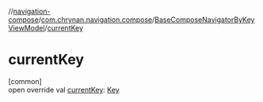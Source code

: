 //[navigation-compose](../../../index.md)/[com.chrynan.navigation.compose](../index.md)/[BaseComposeNavigatorByKeyViewModel](index.md)/[currentKey](current-key.md)

# currentKey

[common]\
open override val [currentKey](current-key.md): [Key](index.md)
